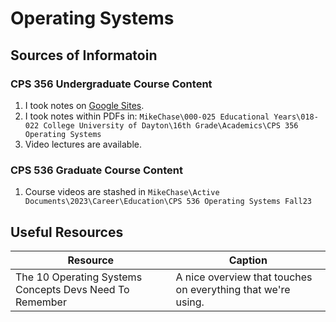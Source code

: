 # Operating Systems

## Sources of Informatoin

### CPS 356 Undergraduate Course Content

1. I took notes on [Google Sites](https://sites.google.com/view/cps356/home).
2. I took notes within PDFs in: `MikeChase\000-025 Educational Years\018-022 College University of Dayton\16th Grade\Academics\CPS 356 Operating Systems`
3. Video lectures are available.

### CPS 536 Graduate Course Content
1. Course videos are stashed in `MikeChase\Active Documents\2023\Career\Education\CPS 536 Operating Systems Fall23`

## Useful Resources

| Resource                                                | Caption                                                       |
| ------------------------------------------------------- | ------------------------------------------------------------- |
| The 10 Operating Systems Concepts Devs Need To Remember | A nice overview that touches on everything that we're using.  |
